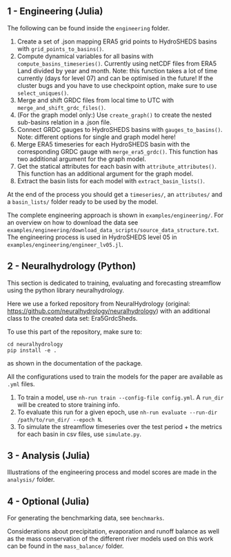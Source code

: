 ## 1 - Engineering (Julia)
The following can be found inside the `engineering` folder.

1. Create a set of .json mapping ERA5 grid points to HydroSHEDS basins with `grid_points_to_basins()`.
2. Compute dynamical variables for all basins with `compute_basins_timeseries()`. Currently using netCDF files from ERA5 Land divided by year and month. Note: this function takes a lot of time currently (days for level 07) and can be optimised in the future! If the cluster bugs and you have to use checkpoint option, make sure to use `select_uniques()`.
3. Merge and shift GRDC files from local time to UTC with `merge_and_shift_grdc_files()`.
4. (For the graph model only:) Use `create_graph()` to create the nested sub-basins relation in a .json file.
5. Connect GRDC gauges to HydroSHEDS basins with `gauges_to_basins()`. Note: different options for single and graph model here!
6. Merge ERA5 timeseries for each HydroSHEDS basin with the corresponding GRDC gauge with `merge_era5_grdc()`. This function has two additional argument for the graph model.
7. Get the statical attributes for each basin with `attribute_attributes()`. This function has an additional argument for the graph model.
8. Extract the basin lists for each model with `extract_basin_lists()`.

At the end of the process you should get a `timeseries/`, an `attributes/` and a `basin_lists/` folder ready to be used by the model.

The complete engineering approach is shown in `examples/engineering/`. For an overview on how to download the data see `examples/engineering/download_data_scripts/source_data_structure.txt`. The engineering process is used in HydroSHEDS level 05 in `examples/engineering/engineer_lv05.jl`.

## 2 - Neuralhydrology (Python)
This section is dedicated to training, evaluating and forecasting streamflow using the python library neuralhydrology.

Here we use a forked repository from NeuralHydrology (original: https://github.com/neuralhydrology/neuralhydrology) with an additional class to the created data set: Era5GrdcSheds. 

To use this part of the repository, make sure to:
```
cd neuralhydrology
pip install -e .
```
as shown in the documentation of the package.

All the configurations used to train the models for the paper are available as `.yml` files.

1. To train a model, use `nh-run train --config-file config.yml`. A `run_dir` will be created to store training info.
2. To evaluate this run for a given epoch, use `nh-run evaluate --run-dir /path/to/run_dir/ --epoch N`.
3. To simulate the streamflow timeseries over the test period + the metrics for each basin in csv files, use `simulate.py`.

## 3 - Analysis (Julia)
Illustrations of the engineering process and model scores are made in the `analysis/` folder.

## 4 - Optional (Julia)
For generating the benchmarking data, see `benchmarks`.

Considerations about precipitation, evaporation and runoff balance as well as the mass conservation of the different river models used on this work can be found in the `mass_balance/` folder.